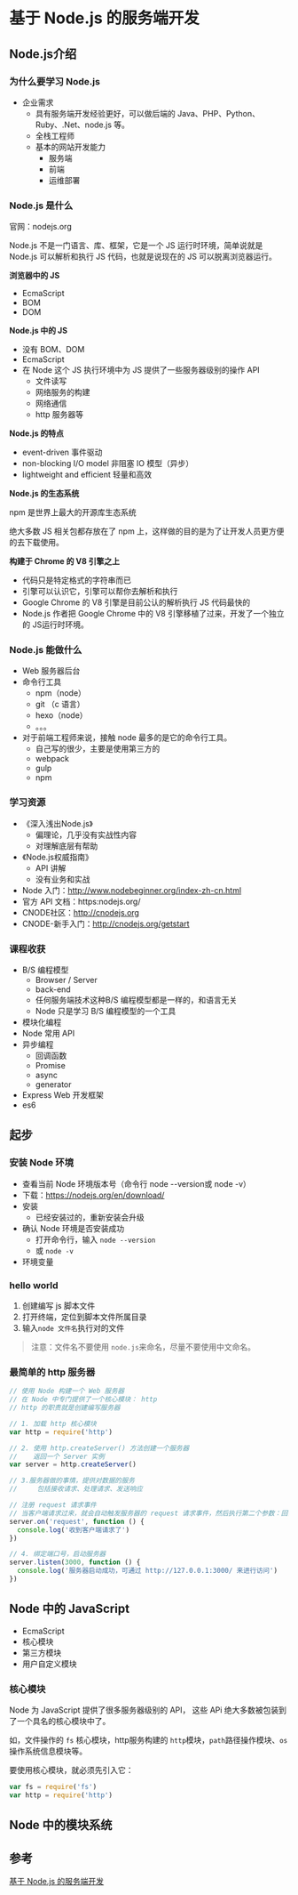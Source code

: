 # 基于 Node.js 的服务端开发

## Node.js介绍

### 为什么要学习 Node.js

- 企业需求
  - 具有服务端开发经验更好，可以做后端的 Java、PHP、Python、Ruby、.Net、node.js 等。
  - 全栈工程师
  - 基本的网站开发能力
    - 服务端
    - 前端
    - 运维部署

### Node.js 是什么

官网：nodejs.org

Node.js 不是一门语言、库、框架，它是一个 JS 运行时环境，简单说就是 Node.js 可以解析和执行 JS 代码，也就是说现在的 JS 可以脱离浏览器运行。

**浏览器中的 JS**

- EcmaScript
- BOM
- DOM

**Node.js 中的 JS**

- 没有 BOM、DOM
- EcmaScript
- 在 Node 这个 JS 执行环境中为 JS 提供了一些服务器级别的操作 API
  - 文件读写
  - 网络服务的构建
  - 网络通信
  - http 服务器等

**Node.js 的特点**

- event-driven 事件驱动
- non-blocking I/O model 非阻塞 IO 模型（异步）
- lightweight and efficient 轻量和高效

**Node.js 的生态系统**

npm 是世界上最大的开源库生态系统

绝大多数 JS 相关包都存放在了 npm 上，这样做的目的是为了让开发人员更方便的去下载使用。

**构建于 Chrome 的 V8 引擎之上**

- 代码只是特定格式的字符串而已
- 引擎可以认识它，引擎可以帮你去解析和执行
- Google Chrome 的 V8 引擎是目前公认的解析执行 JS 代码最快的
- Node.js 作者把 Google Chrome 中的 V8 引擎移植了过来，开发了一个独立的 JS运行时环境。

### Node.js 能做什么

- Web 服务器后台
- 命令行工具
  - npm（node）
  - git （c 语言）
  - hexo（node）
  - 。。。
- 对于前端工程师来说，接触 node 最多的是它的命令行工具。
  - 自己写的很少，主要是使用第三方的
  - webpack
  - gulp
  - npm

### 学习资源

- 《深入浅出Node.js》
  - 偏理论，几乎没有实战性内容
  - 对理解底层有帮助
- 《Node.js权威指南》
  - API 讲解
  - 没有业务和实战
- Node 入门：http://www.nodebeginner.org/index-zh-cn.html
- 官方 API 文档：https:nodejs.org/
- CNODE社区：http://cnodejs.org
- CNODE-新手入门：http://cnodejs.org/getstart

### 课程收获

- B/S 编程模型
  - Browser / Server
  - back-end
  - 任何服务端技术这种B/S 编程模型都是一样的，和语言无关
  - Node 只是学习 B/S 编程模型的一个工具
- 模块化编程
- Node 常用 API
- 异步编程
  - 回调函数
  - Promise
  - async
  - generator
- Express Web 开发框架
- es6

## 起步

###  安装 Node 环境

- 查看当前 Node 环境版本号（命令行 node --version或 node -v）
- 下载：https://nodejs.org/en/download/
- 安装
  - 已经安装过的，重新安装会升级
- 确认 Node 环境是否安装成功
  - 打开命令行，输入 `node --version`
  - 或 `node -v`
- 环境变量

### hello world

1. 创建编写 js 脚本文件
2. 打开终端，定位到脚本文件所属目录
3. 输入`node 文件名`执行对的文件

> 注意：文件名不要使用 `node.js`来命名，尽量不要使用中文命名。

### 最简单的 http 服务器

```javascript
// 使用 Node 构建一个 Web 服务器
// 在 Node 中专门提供了一个核心模块： http
// http 的职责就是创建编写服务器

// 1. 加载 http 核心模块
var http = require('http')

// 2. 使用 http.createServer() 方法创建一个服务器
//    返回一个 Server 实例
var server = http.createServer()

// 3.服务器做的事情，提供对数据的服务
//     包括接收请求、处理请求、发送响应

// 注册 request 请求事件
// 当客户端请求过来，就会自动触发服务器的 request 请求事件，然后执行第二个参数：回调函数
server.on('request', function () {
  console.log('收到客户端请求了')
})

// 4. 绑定端口号，启动服务器
server.listen(3000, function () {
  console.log('服务器启动成功，可通过 http://127.0.0.1:3000/ 来进行访问')
})
```

## Node 中的 JavaScript

- EcmaScript
- 核心模块
- 第三方模块
- 用户自定义模块

### 核心模块

Node 为 JavaScript 提供了很多服务器级别的 API， 这些 APi 绝大多数被包装到了一个具名的核心模块中了。

如，文件操作的 `fs` 核心模块，http服务构建的 `http`模块，`path`路径操作模块、`os`操作系统信息模块等。



要使用核心模块，就必须先引入它：

```javascript
var fs = require('fs')
var http = require('http')
```



## Node 中的模块系统



## 参考

[基于 Node.js 的服务端开发](https://nodejs.lipengzhou.com/)

 













